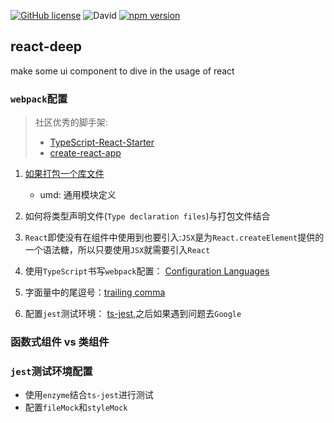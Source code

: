 [![GitHub license](https://img.shields.io/github/license/wangkaiwd/react-deep)](https://github.com/wangkaiwd/react-deep/blob/master/LICENSE)
![David](https://img.shields.io/david/wangkaiwd/react-deep)
[![npm version](https://badge.fury.io/js/react-deep6673.svg)](https://badge.fury.io/js/react-deep6673)
## react-deep
make some ui component to dive in the usage of react

### `webpack`配置
> 社区优秀的脚手架: 
> * [TypeScript-React-Starter](https://github.com/microsoft/TypeScript-React-Starter)
> * [create-react-app](https://create-react-app.dev/docs/adding-typescript)

1. [如果打包一个库文件](https://webpack.js.org/guides/author-libraries/) 
    * umd: 通用模块定义
    
2. 如何将类型声明文件(`Type declaration files`)与打包文件结合

3. `React`即使没有在组件中使用到也要引入:`JSX`是为`React.createElement`提供的一个语法糖，所以只要使用`JSX`就需要引入`React`

4. 使用`TypeScript`书写`webpack`配置： [Configuration Languages](https://webpack.js.org/configuration/configuration-languages/#typescript)

5. 字面量中的尾逗号：[trailing comma](https://developer.mozilla.org/zh-CN/docs/Web/JavaScript/Reference/Trailing_commas)

6. 配置`jest`测试环境： [ts-jest](https://github.com/kulshekhar/ts-jest),之后如果遇到问题去`Google`

### 函数式组件 vs 类组件

### `jest`测试环境配置
* 使用`enzyme`结合`ts-jest`进行测试
* 配置`fileMock`和`styleMock`

